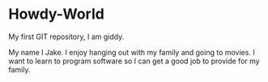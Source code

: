 # Howdy-World
My first GIT repository, I am giddy. 

My name I Jake. I enjoy hanging out with my family and going to movies. I want to learn to program software so I can get a good job to provide for my family.
